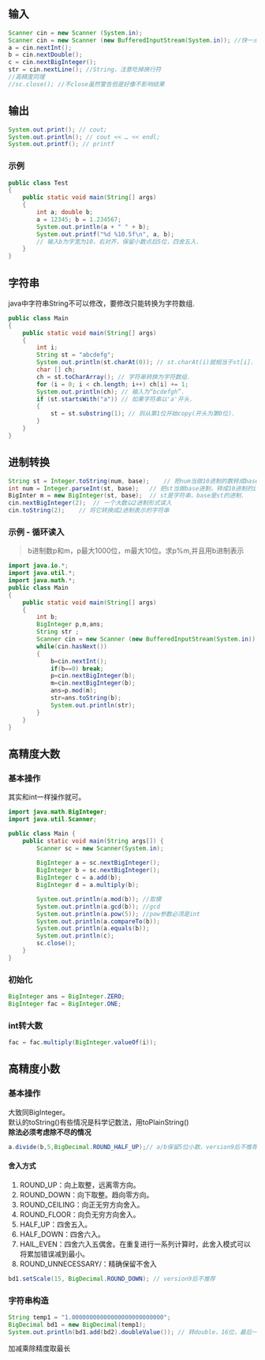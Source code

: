 ## 输入
```java
Scanner cin = new Scanner (System.in);
Scanner cin = new Scanner (new BufferedInputStream(System.in)); //快一点
a = cin.nextInt();
b = cin.nextDouble(); 
c = cin.nextBigInteger(); 
str = cin.nextLine(); //String，注意吃掉换行符
//高精度同理
//sc.close(); //不close虽然警告但是好像不影响结果
```
 
## 输出
```java
System.out.print(); // cout;
System.out.println(); // cout << … << endl;
System.out.printf(); // printf
```
### 示例
```java
public class Test
{
    public static void main(String[] args) 
    {
        int a; double b;
        a = 12345; b = 1.234567;
        System.out.println(a + " " + b);
        System.out.printf("%d %10.5f\n", a, b); 
        // 输入b为字宽为10，右对齐，保留小数点后5位，四舍五入.
    }
}
```

## 字符串

java中字符串String不可以修改，要修改只能转换为字符数组.
```java
public class Main
{
    public static void main(String[] args) 
    {
        int i;
        String st = "abcdefg";
        System.out.println(st.charAt(0)); // st.charAt(i)就相当于st[i].
        char [] ch;
        ch = st.toCharArray(); // 字符串转换为字符数组.
        for (i = 0; i < ch.length; i++) ch[i] += 1;
        System.out.println(ch); // 输入为“bcdefgh”.
        if (st.startsWith("a")) // 如果字符串以'a'开头.
        {
            st = st.substring(1); // 则从第1位开始copy(开头为第0位).
        }
    }
}
```
 

## 进制转换
```java
String st = Integer.toString(num, base);    // 把num当做10进制的数转成base进制的st(base <= 35).
int num = Integer.parseInt(st, base);   // 把st当做base进制，转成10进制的int(parseInt有两个参数,第一个为要转的字符串,第二个为说明是什么进制).   
BigInter m = new BigInteger(st, base);  // st是字符串，base是st的进制.
cin.nextBigInteger(2);  // 一个大数以2进制形式读入
cin.toString(2);    // 将它转换成2进制表示的字符串
```

### 示例 - 循环读入
 > b进制数p和m，p最大1000位，m最大10位。求p%m,并且用b进制表示
```java
import java.io.*;
import java.util.*;
import java.math.*;
public class Main
{
    public static void main(String[] args)
    {
        int b;
        BigInteger p,m,ans;
        String str ;
		Scanner cin = new Scanner (new BufferedInputStream(System.in));
        while(cin.hasNext())
        {
            b=cin.nextInt();
            if(b==0) break;
            p=cin.nextBigInteger(b);
            m=cin.nextBigInteger(b);
            ans=p.mod(m);
            str=ans.toString(b);
            System.out.println(str);
        }
    }
}
```

## 高精度大数
### 基本操作
其实和int一样操作就可。
```java
import java.math.BigInteger;
import java.util.Scanner;

public class Main {
    public static void main(String args[]) {
        Scanner sc = new Scanner(System.in);
        
        BigInteger a = sc.nextBigInteger();
        BigInteger b = sc.nextBigInteger();
        BigInteger c = a.add(b);
        BigInteger d = a.multiply(b);

        System.out.println(a.mod(b)); //取模
        System.out.println(a.gcd(b)); //gcd
        System.out.println(a.pow(5)); //pow参数必须是int
        System.out.println(a.compareTo(b));
        System.out.println(a.equals(b));
        System.out.println(c);
        sc.close();
    }
}
```
### 初始化
```java
BigInteger ans = BigInteger.ZERO;
BigInteger fac = BigInteger.ONE;
```
### int转大数
```java
fac = fac.multiply(BigInteger.valueOf(i));
```

## 高精度小数

### 基本操作
大致同BigInteger。  
默认的toString()有些情况是科学记数法，用toPlainString()  
**除法必须考虑除不尽的情况**
```java
a.divide(b,5,BigDecimal.ROUND_HALF_UP);// a/b保留5位小数，version9后不推荐
```
#### 舍入方式
1. ROUND_UP：向上取整，远离零方向。
2. ROUND_DOWN：向下取整。趋向零方向。
3. ROUND_CEILING：向正无穷方向舍入。
4. ROUND_FLOOR：向负无穷方向舍入。
5. HALF_UP：四舍五入。
6. HALF_DOWN：四舍六入。
7. HAIL_EVEN：四舍六入五偶舍。在重复进行一系列计算时，此舍入模式可以将累加错误减到最小。
8. ROUND_UNNECESSARY/：精确保留不舍入
```java
bd1.setScale(15, BigDecimal.ROUND_DOWN); // version9后不推荐
```
### 字符串构造
```java
String temp1 = "1.00000000000000000000000000";
BigDecimal bd1 = new BigDecimal(temp1);
System.out.println(bd1.add(bd2).doubleValue()); // 转double，16位，最后一位不精确
```
加减乘除精度取最长